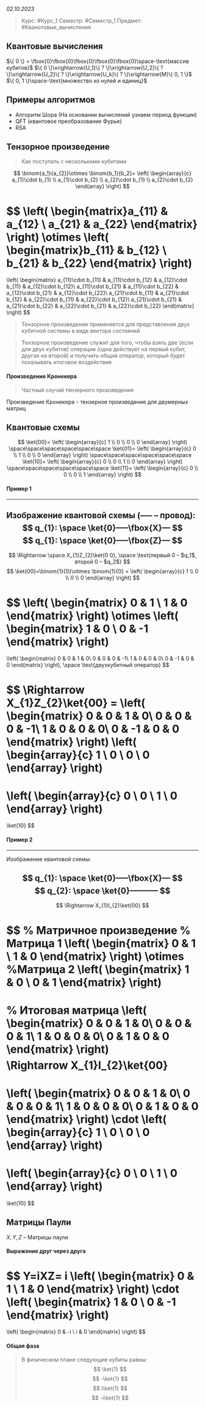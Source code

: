 *02.10.2023*

> Курс: #Курс_1 
> Семестр: #Семестр_1 
> Предмет: #Кванотовые_вычисления 

## Квантовые вычисления
 $\{ 0 \} = \fbox{0}\fbox{0}\fbox{0}\fbox{0}\fbox{0}\space-\text{массив кубитов}$
 $\{ 0 \}\xrightarrow{U_1}\{ ? \}\xrightarrow{U_2}\{ ? \}\xrightarrow{U_2}\{ ? \}\xrightarrow{U_k}\{ ? \}\xrightarrow{M}\{ 0, 1 \}$
  $\{ 0, 1 \}\space-\text{множество из нулей и единиц}$

## Примеры алгоритмов
- Алгоритм Шора (На основании вычислений узнаем период функции)
- QFT (квантовое преобразование Фурье)
- RSA 

## Тензорное произведение
> Как поступать с несколькими кубитами

$$
\binom{a_1}{a_{2}}\otimes \binom{b_1}{b_2}=
\left(
\begin{array}{c}
	a_{1}\cdot b_{1} \\
    a_{1}\cdot b_{2} \\
    a_{2}\cdot b_{1} \\
    a_{2}\cdot b_{2}
\end{array}
\right)
$$

$$
\left(
\begin{matrix}a_{11} & a_{12}  \\ a_{21} & a_{22} \end{matrix}
\right)
\otimes
\left(
\begin{matrix}b_{11} & b_{12}  \\ b_{21} & b_{22} \end{matrix}
\right)
=
\left(
\begin{matrix}
a_{11}\cdot b_{11} & a_{11}\cdot b_{12} & a_{12}\cdot b_{11} &  a_{12}\cdot b_{12}\\ 
a_{11}\cdot b_{21} & a_{11}\cdot b_{22} & a_{12}\cdot b_{21} &  a_{12}\cdot b_{22}\\
a_{21}\cdot b_{11} & a_{21}\cdot b_{12} & a_{22}\cdot b_{11} &  a_{22}\cdot b_{12}\\ 
a_{21}\cdot b_{21} & a_{21}\cdot b_{22} & a_{22}\cdot b_{21} &  a_{22}\cdot b_{22}
\end{matrix}
\right)
$$
> Тензорное произведение применяется для представления двух кубитной системы в виде вектора состояний 

> Тензорное произведение служит для того, чтобы взять две (если для двух кубитов) операции (одна действует на первый кубит, другая на второй) и получить общий оператор, который будет показывать итоговое воздействие 

#### Произведение Кронекера 
> Частный случай тензерного произведения

Произведение Кронекера – тензерное произведение для двумерных матриц

## Квантовые схемы

$$
\ket{00}=
\left(
\begin{array}{c}
1 \\
0 \\
0 \\
0
\end{array}
\right)
\space\space\space\space\space\space
\ket{01}=
\left(
\begin{array}{c}
0 \\
1 \\
0 \\
0
\end{array}
\right)
\space\space\space\space\space\space
\ket{10}=
\left(
\begin{array}{c}
0 \\
0 \\
1 \\
0
\end{array}
\right)
\space\space\space\space\space\space
\ket{11}=
\left(
\begin{array}{c}
0 \\
0 \\
0 \\
1
\end{array}
\right)
$$

#### Пример 1
---
Изображение квантовой схемы ($–––$ – провод):
$$
q_{1}: \space \ket{0}–––\fbox{X}––
$$
$$
q_{1}: \space \ket{0}–––\fbox{Z}––
$$
---
$$
\Rightarrow \space X_{1}Z_{2}\ket{0 0}, \space \text{первый 0 – $q_1$, второй 0 – $q_2$}
$$
$$
\ket{00}=\binom{1}{0}\otimes \binom{1}{0} = 
\left(
\begin{array}{c}
1 \\
0 \\
0 \\
0
\end{array}
\right)
$$

$$
\left(
 \begin{matrix}
  0 & 1 \\ 
  1 & 0
 \end{matrix}
\right)
\otimes
\left(
 \begin{matrix}
  1 & 0 \\ 
  0 & -1
 \end{matrix}
\right)
=
\left(
 \begin{matrix}
  0 & 0 & 1 & 0\\ 
  0 & 0 & 0 & -1\\ 
  1 & 0 & 0 & 0\\ 
  0 & -1 & 0 & 0
 \end{matrix}
\right), \space \text{двухкубитный оператор}
$$

$$
\Rightarrow\
X_{1}Z_{2}\ket{00} = 
\left(
 \begin{matrix}
  0 & 0 & 1 & 0\\ 
  0 & 0 & 0 & -1\\ 
  1 & 0 & 0 & 0\\ 
  0 & -1 & 0 & 0
 \end{matrix}
\right)
\left(
\begin{array}{c}
1 \\
0 \\
0 \\
0
\end{array}
\right)
=
\left(
\begin{array}{c}
0 \\
0 \\
1 \\
0
\end{array}
\right)
=
\ket{10}
$$

#### Пример 2
---
Изображение квантовой схемы:


$$
q_{1}: \space \ket{0}–––\fbox{X}––
$$
$$
q_{2}: \space \ket{0}–––––––
$$
---
$$
\Rightarrow X_{1}I_{2}\ket{00}
$$

$$
% Матричное произведение
% Матрица 1
\left(
 \begin{matrix}
  0 & 1 \\ 
  1 & 0
 \end{matrix}
\right)
\otimes
%Матрица 2
\left(
 \begin{matrix}
  1 & 0 \\ 
  0 & 1
 \end{matrix}
\right)
=
% Итоговая матрица
\left(
 \begin{matrix}
  0 & 0 & 1 & 0\\ 
  0 & 0 & 0 & 1\\ 
  1 & 0 & 0 & 0\\ 
  0 & 1 & 0 & 0
 \end{matrix}
\right)
$$
$$
\Rightarrow X_{1}I_{2}\ket{00}
=
\left(
 \begin{matrix}
  0 & 0 & 1 & 0\\ 
  0 & 0 & 0 & 1\\ 
  1 & 0 & 0 & 0\\ 
  0 & 1 & 0 & 0
 \end{matrix}
\right)
\cdot
\left(
\begin{array}{c}
1 \\
0 \\
0 \\
0
\end{array}
\right)
=
\left(
\begin{array}{c}
0 \\
0 \\
1 \\
0
\end{array}
\right)
=
\ket{10}
$$

## Матрицы Паули
$X, Y, Z$ – Матрицы паули

#### Выражение друг через друга
$$
Y=iXZ=
i
\left(
 \begin{matrix}
  0 & 1 \\ 
  1 & 0
 \end{matrix}
\right)
\cdot
\left(
 \begin{matrix}
  1 & 0 \\ 
  0 & -1
 \end{matrix}
\right)
=
\left(
 \begin{matrix}
  0 & -i \\ 
  i & 0
 \end{matrix}
\right) 
$$

#### Общая фаза
> В физическом плане следующие кубиты равны:
$$
\ket{1}
$$
$$
-\ket{1}
$$
$$
i\ket{1}
$$
$$
-i\ket{1}
$$